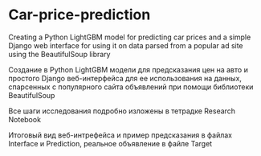 # Car-price-prediction
Creating a Python LightGBM model for predicting car prices and a simple Django web interface for using it on data parsed from a popular ad site using the BeautifulSoup library

Создание в Python LightGBM модели для предсказания цен на авто и простого Django веб-интерфейса для ее использования на данных, спарсенных с популярного сайта объявлений при помощи библиотеки BeautifulSoup 

Все шаги исследования подробно изложены в тетрадке Research Notebook

Итоговый вид веб-интрефейса и пример предсказания в файлах Interface и Prediction, реальное объявление в файле Target
